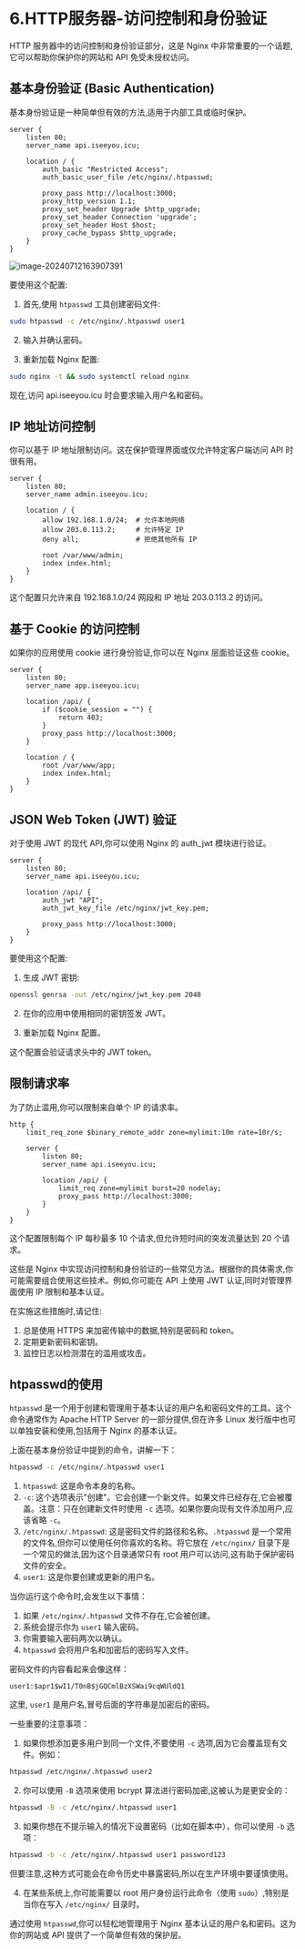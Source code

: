 # 6.HTTP服务器-访问控制和身份验证

 HTTP 服务器中的访问控制和身份验证部分，这是 Nginx 中非常重要的一个话题,它可以帮助你保护你的网站和 API 免受未授权访问。

## 基本身份验证 (Basic Authentication)

基本身份验证是一种简单但有效的方法,适用于内部工具或临时保护。

```nginx
server {
    listen 80;
    server_name api.iseeyou.icu;

    location / {
        auth_basic "Restricted Access";
        auth_basic_user_file /etc/nginx/.htpasswd;

        proxy_pass http://localhost:3000;
        proxy_http_version 1.1;
        proxy_set_header Upgrade $http_upgrade;
        proxy_set_header Connection 'upgrade';
        proxy_set_header Host $host;
        proxy_cache_bypass $http_upgrade;
    }
}
```

![image-20240712163907391](C:\Users\WuShiLi\AppData\Roaming\Typora\typora-user-images\image-20240712163907391.png)

要使用这个配置:

1. 首先,使用 `htpasswd` 工具创建密码文件:

```bash
sudo htpasswd -c /etc/nginx/.htpasswd user1
```

2. 输入并确认密码。

3. 重新加载 Nginx 配置:

```bash
sudo nginx -t && sudo systemctl reload nginx
```

现在,访问 api.iseeyou.icu 时会要求输入用户名和密码。

## IP 地址访问控制

你可以基于 IP 地址限制访问。这在保护管理界面或仅允许特定客户端访问 API 时很有用。

```nginx
server {
    listen 80;
    server_name admin.iseeyou.icu;

    location / {
        allow 192.168.1.0/24;  # 允许本地网络
        allow 203.0.113.2;     # 允许特定 IP
        deny all;              # 拒绝其他所有 IP

        root /var/www/admin;
        index index.html;
    }
}
```

这个配置只允许来自 192.168.1.0/24 网段和 IP 地址 203.0.113.2 的访问。

## 基于 Cookie 的访问控制

如果你的应用使用 cookie 进行身份验证,你可以在 Nginx 层面验证这些 cookie。

```nginx
server {
    listen 80;
    server_name app.iseeyou.icu;

    location /api/ {
        if ($cookie_session = "") {
            return 403;
        }
        proxy_pass http://localhost:3000;
    }

    location / {
        root /var/www/app;
        index index.html;
    }
}
```

## JSON Web Token (JWT) 验证

对于使用 JWT 的现代 API,你可以使用 Nginx 的 auth_jwt 模块进行验证。

```nginx
server {
    listen 80;
    server_name api.iseeyou.icu;

    location /api/ {
        auth_jwt "API";
        auth_jwt_key_file /etc/nginx/jwt_key.pem;

        proxy_pass http://localhost:3000;
    }
}
```

要使用这个配置:

1. 生成 JWT 密钥:

```bash
openssl genrsa -out /etc/nginx/jwt_key.pem 2048
```

2. 在你的应用中使用相同的密钥签发 JWT。

3. 重新加载 Nginx 配置。

这个配置会验证请求头中的 JWT token。

## 限制请求率

为了防止滥用,你可以限制来自单个 IP 的请求率。

```nginx
http {
    limit_req_zone $binary_remote_addr zone=mylimit:10m rate=10r/s;

    server {
        listen 80;
        server_name api.iseeyou.icu;

        location /api/ {
            limit_req zone=mylimit burst=20 nodelay;
            proxy_pass http://localhost:3000;
        }
    }
}
```

这个配置限制每个 IP 每秒最多 10 个请求,但允许短时间的突发流量达到 20 个请求。

这些是 Nginx 中实现访问控制和身份验证的一些常见方法。根据你的具体需求,你可能需要组合使用这些技术。例如,你可能在 API 上使用 JWT 认证,同时对管理界面使用 IP 限制和基本认证。

在实施这些措施时,请记住:

1. 总是使用 HTTPS 来加密传输中的数据,特别是密码和 token。
2. 定期更新密码和密钥。
3. 监控日志以检测潜在的滥用或攻击。

## htpasswd的使用

`htpasswd` 是一个用于创建和管理用于基本认证的用户名和密码文件的工具。这个命令通常作为 Apache HTTP Server 的一部分提供,但在许多 Linux 发行版中也可以单独安装和使用,包括用于 Nginx 的基本认证。

上面在基本身份验证中提到的命令，讲解一下：

```bash
htpasswd -c /etc/nginx/.htpasswd user1
```

1. `htpasswd`: 这是命令本身的名称。
2. `-c`: 这个选项表示"创建"。它会创建一个新文件。如果文件已经存在,它会被覆盖。注意：只在创建新文件时使用 `-c` 选项。如果你要向现有文件添加用户,应该省略 `-c`。
3. `/etc/nginx/.htpasswd`: 这是密码文件的路径和名称。`.htpasswd` 是一个常用的文件名,但你可以使用任何你喜欢的名称。将它放在 `/etc/nginx/` 目录下是一个常见的做法,因为这个目录通常只有 root 用户可以访问,这有助于保护密码文件的安全。
4. `user1`: 这是你要创建或更新的用户名。

当你运行这个命令时,会发生以下事情：

1. 如果 `/etc/nginx/.htpasswd` 文件不存在,它会被创建。
2. 系统会提示你为 `user1` 输入密码。
3. 你需要输入密码两次以确认。
4. `htpasswd` 会将用户名和加密后的密码写入文件。

密码文件的内容看起来会像这样：

```
user1:$apr1$wI1/T0nB$jGQCmlBzXSWai9cqWUldQ1
```

这里, `user1` 是用户名,冒号后面的字符串是加密后的密码。

一些重要的注意事项：

1. 如果你想添加更多用户到同一个文件,不要使用 `-c` 选项,因为它会覆盖现有文件。例如：

```bash
htpasswd /etc/nginx/.htpasswd user2
```

2. 你可以使用 `-B` 选项来使用 bcrypt 算法进行密码加密,这被认为是更安全的：

```bash
htpasswd -B -c /etc/nginx/.htpasswd user1
```

3. 如果你想在不提示输入的情况下设置密码（比如在脚本中），你可以使用 `-b` 选项：

```bash
htpasswd -b -c /etc/nginx/.htpasswd user1 password123
```

但要注意,这种方式可能会在命令历史中暴露密码,所以在生产环境中要谨慎使用。

4. 在某些系统上,你可能需要以 root 用户身份运行此命令（使用 `sudo`）,特别是当你在写入 `/etc/nginx/` 目录时。

通过使用 `htpasswd`,你可以轻松地管理用于 Nginx 基本认证的用户名和密码。这为你的网站或 API 提供了一个简单但有效的保护层。